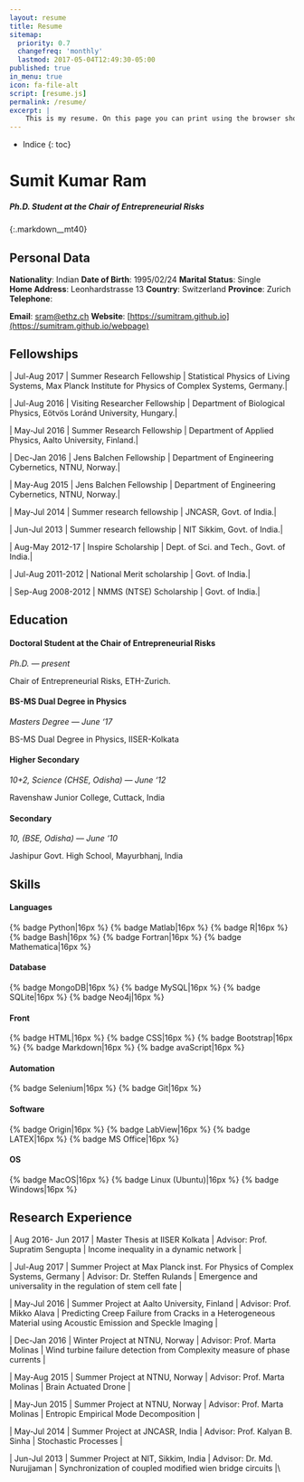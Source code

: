 ```yaml
---
layout: resume
title: Resume
sitemap:
  priority: 0.7
  changefreq: 'monthly'
  lastmod: 2017-05-04T12:49:30-05:00
published: true
in_menu: true
icon: fa-file-alt
script: [resume.js]
permalink: /resume/
excerpt: |
    This is my resume. On this page you can print using the browser shortcut (Ctrl + P) or using the 'Print' Button as well.
---
```



* Indice
{: toc}

#  Sumit Kumar Ram

##### Ph.D. Student at the Chair of Entrepreneurial Risks

{:.markdown__mt40}
## Personal Data

**Nationality**: Indian
**Date of Birth**: 1995/02/24
**Marital Status**: Single   
**Home Address**: Leonhardstrasse 13
**Country**: Switzerland
**Province**: Zurich
**Telephone**:
<!--+41 12345678-->
**Email**: sram@ethz.ch
**Website**: [https://sumitram.github.io](https://sumitram.github.io/webpage)


<!--## Biography-->

<!--Lorem ipsum dolor sit amet, consectetur adipisicing elit. Cupiditate aliquid, alias voluptatibus vel eligendi eveniet. Quas rem, repellendus deleniti nostrum minima delectus maxime fugiat, voluptates modi, laudantium, natus eligendi <sequi class="Lorem">Lorem ipsum dolor sit amet, consectetur adipisicing elit. At non quibusdam repellat commodi veniam ab voluptate odio recusandae earum, magnam dolore architecto dolorem. Sint dolor deserunt, molestiae soluta, consequatur non!</sequi>-->
<!---->
<!---->
<!--Lorem ipsum dolor sit amet, consectetur adipisicing elit. Commodi unde earum itaque saepe voluptatum distinctio soluta provident repudiandae mollitia similique repellat eum incidunt quo, tenetur quasi voluptatem sed animi repellendus.-->

## Fellowships

| Jul-Aug 2017  | Summer Research Fellowship | Statistical Physics of Living Systems, Max Planck Institute for Physics of Complex Systems, Germany.|

| Jul-Aug 2016  | Visiting Researcher Fellowship | Department of Biological Physics, Eötvös Loránd University, Hungary.|

| May-Jul 2016 | Summer Research Fellowship | Department of Applied Physics, Aalto University, Finland.|

| Dec-Jan 2016 |  Jens Balchen Fellowship | Department of Engineering Cybernetics, NTNU, Norway.|

| May-Aug 2015 |  Jens Balchen Fellowship | Department of Engineering Cybernetics, NTNU, Norway.|

| May-Jul 2014 | Summer research fellowship | JNCASR, Govt. of India.|

| Jun-Jul 2013 |  Summer research fellowship | NIT Sikkim, Govt. of India.|

| Aug-May 2012-17 | Inspire Scholarship | Dept. of Sci. and Tech., Govt. of India.|

| Jul-Aug 2011-2012 |  National Merit scholarship | Govt. of India.|

| Sep-Aug 2008-2012 |  NMMS (NTSE) Scholarship | Govt. of India.|

<!--Lorem ipsum dolor sit amet, consectetur adipisicing elit. Alias eum, quae delectus, et sit laborum voluptas neque, nemo itaque quia a. Quas harum earum, quasi minus aspernatur laboriosam aperiam nam.-->

## Education

#### Doctoral Student at the Chair of Entrepreneurial Risks

*Ph.D. — present*

Chair of Entrepreneurial Risks, ETH-Zurich.

#### BS-MS Dual Degree in Physics

*Masters Degree — June ‘17*

BS-MS Dual Degree in Physics, IISER-Kolkata

#### Higher Secondary

*10+2, Science (CHSE, Odisha) — June ‘12*

Ravenshaw Junior College, Cuttack, India

#### Secondary

*10, (BSE, Odisha) — June ‘10*

Jashipur Govt. High School, Mayurbhanj, India

## Skills


#### **Languages**
{% badge Python|16px %}
{% badge Matlab|16px %}
{% badge R|16px %}
{% badge Bash|16px %}
{% badge Fortran|16px %}
{% badge Mathematica|16px %}

#### **Database**
{% badge MongoDB|16px %}
{% badge MySQL|16px %}
{% badge SQLite|16px %}
{% badge Neo4j|16px %}

#### **Front**
{% badge HTML|16px %}
{% badge CSS|16px %}
{% badge Bootstrap|16px %}
{% badge Markdown|16px %}
{% badge avaScript|16px %}

#### **Automation**
{% badge Selenium|16px %}
{% badge Git|16px %}

#### **Software**
{% badge Origin|16px %}
{% badge LabView|16px %}
{% badge LATEX|16px %}
{% badge MS Office|16px %}

#### **OS**
{% badge MacOS|16px %}
{% badge Linux (Ubuntu)|16px %}
{% badge Windows|16px %}


<!--{% badge Responsive Web Design|16px %}-->
<!--{% badge Webpack|16px %}-->
<!--{% badge BEM|16px %}-->
<!--{% badge AngularJS|16px %}-->
<!--{% badge React|16px %}-->
<!--{% badge SASS|16px %}-->
<!--{% badge Gulp|16px %}-->
<!--{% badge NodeJS|16px %}-->
<!--{% badge NPM|16px %}-->

## Research Experience

| Aug 2016- Jun 2017 | Master Thesis at IISER Kolkata | Advisor:  Prof. Supratim Sengupta |  Income inequality in a dynamic network |

| Jul-Aug 2017 | Summer Project at Max Planck inst. For Physics of Complex Systems, Germany | Advisor: Dr. Steffen Rulands | Emergence and universality in the regulation of stem cell fate |

<!--| Jul-Aug 2016 | Summer Project at Eötvös Loránd University, Hungary | Advisor: Prof.Tamas Vicsek | Emergence of hierarchical network in a multi-player prisoner’s dilemmagame |-->

| May-Jul 2016 | Summer Project at Aalto University, Finland | Advisor: Prof. Mikko Alava | Predicting Creep Failure from Cracks in a Heterogeneous Material using Acoustic Emission and Speckle Imaging |

| Dec-Jan 2016 | Winter Project at NTNU, Norway | Advisor: Prof. Marta Molinas | Wind turbine failure detection from Complexity measure of phase currents |

| May-Aug 2015 | Summer Project at NTNU, Norway | Advisor: Prof. Marta Molinas | Brain Actuated Drone |

| May-Jun 2015 | Summer Project at NTNU, Norway | Advisor: Prof. Marta Molinas | Entropic Empirical Mode Decomposition |

| May-Jul 2014 | Summer Project at JNCASR, India | Advisor: Prof. Kalyan B. Sinha | Stochastic Processes |

| Jun-Jul 2013 | Summer Project at NIT, Sikkim, India | Advisor: Dr. Md. Nurujjaman | Synchronization of coupled modified wien bridge circuits |\

<!--* [Typing Jekyll Template](https://github.com/williamcanin/typing-jekyll-template){:target="_blank"} - Typing, is a template for Jekyll built especially for those who want to have a blog and pages quickly and lightly.-->

